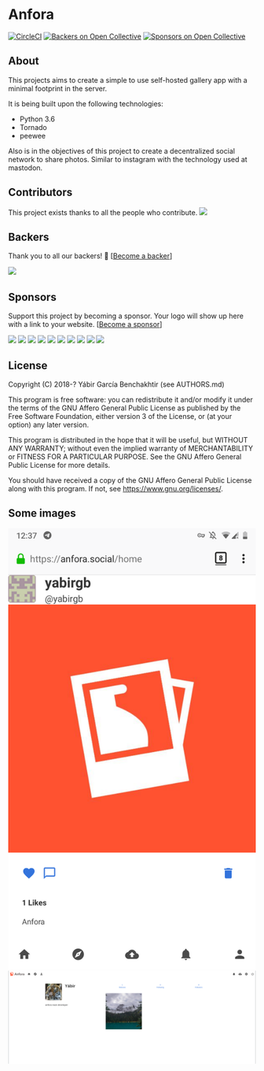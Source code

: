 # Anfora

[![CircleCI](https://circleci.com/gh/anforaProject/anfora.svg?style=svg)](https://circleci.com/gh/anforaProject/anfora)
[![Backers on Open Collective](https://opencollective.com/anfora/backers/badge.svg)](#backers)
 [![Sponsors on Open Collective](https://opencollective.com/anfora/sponsors/badge.svg)](#sponsors) 

## About

This projects aims to create a simple to use self-hosted gallery app
with a minimal footprint in the server.

It is being built upon the following technologies:

* Python 3.6
* Tornado
* peewee

Also is in the objectives of this project to create a decentralized social
network to share photos. Similar to instagram with the technology used at mastodon.

## Contributors

This project exists thanks to all the people who contribute. 
<a href="https://github.com/anforaProject/anfora/graphs/contributors"><img src="https://opencollective.com/anfora/contributors.svg?width=890&button=false" /></a>


## Backers

Thank you to all our backers! 🙏 [[Become a backer](https://opencollective.com/anfora#backer)]

<a href="https://opencollective.com/anfora#backers" target="_blank"><img src="https://opencollective.com/anfora/backers.svg?width=890"></a>


## Sponsors

Support this project by becoming a sponsor. Your logo will show up here with a link to your website. [[Become a sponsor](https://opencollective.com/anfora#sponsor)]

<a href="https://opencollective.com/anfora/sponsor/0/website" target="_blank"><img src="https://opencollective.com/anfora/sponsor/0/avatar.svg"></a>
<a href="https://opencollective.com/anfora/sponsor/1/website" target="_blank"><img src="https://opencollective.com/anfora/sponsor/1/avatar.svg"></a>
<a href="https://opencollective.com/anfora/sponsor/2/website" target="_blank"><img src="https://opencollective.com/anfora/sponsor/2/avatar.svg"></a>
<a href="https://opencollective.com/anfora/sponsor/3/website" target="_blank"><img src="https://opencollective.com/anfora/sponsor/3/avatar.svg"></a>
<a href="https://opencollective.com/anfora/sponsor/4/website" target="_blank"><img src="https://opencollective.com/anfora/sponsor/4/avatar.svg"></a>
<a href="https://opencollective.com/anfora/sponsor/5/website" target="_blank"><img src="https://opencollective.com/anfora/sponsor/5/avatar.svg"></a>
<a href="https://opencollective.com/anfora/sponsor/6/website" target="_blank"><img src="https://opencollective.com/anfora/sponsor/6/avatar.svg"></a>
<a href="https://opencollective.com/anfora/sponsor/7/website" target="_blank"><img src="https://opencollective.com/anfora/sponsor/7/avatar.svg"></a>
<a href="https://opencollective.com/anfora/sponsor/8/website" target="_blank"><img src="https://opencollective.com/anfora/sponsor/8/avatar.svg"></a>
<a href="https://opencollective.com/anfora/sponsor/9/website" target="_blank"><img src="https://opencollective.com/anfora/sponsor/9/avatar.svg"></a>



## License

Copyright (C) 2018-? Yábir García Benchakhtir (see AUTHORS.md)

This program is free software: you can redistribute it and/or modify it under the terms of the GNU Affero General Public License as published by the Free Software Foundation, either version 3 of the License, or (at your option) any later version.

This program is distributed in the hope that it will be useful, but WITHOUT ANY WARRANTY; without even the implied warranty of MERCHANTABILITY or FITNESS FOR A PARTICULAR PURPOSE. See the GNU Affero General Public License for more details.

You should have received a copy of the GNU Affero General Public License along with this program. If not, see https://www.gnu.org/licenses/.


## Some images

![MobileView](/images/mobile.png)
![ProfileView](/images/profile_view.png)

